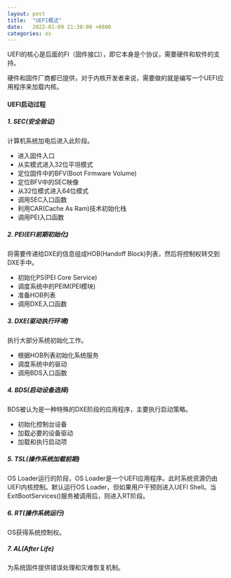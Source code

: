 ```yaml
---
layout: post
title:  "UEFI概述"
date:   2022-01-09 21:38:00 +0800
categories: os
---
```


UEFI的核心是后面的FI（固件接口），即它本身是个协议，需要硬件和软件的支持。

硬件和固件厂商都已提供，对于内核开发者来说，需要做的就是编写一个UEFI应用程序来加载内核。

#### UEFI启动过程

##### 1. SEC(安全验证)

计算机系统加电后进入此阶段。

- 进入固件入口
- 从实模式进入32位平坦模式
- 定位固件中的BFV(Boot Firmware Volume)
- 定位BFV中的SEC映像
- 从32位模式进入64位模式
- 调用SEC入口函数
- 利用CAR(Cache As Ram)技术初始化栈
- 调用PEI入口函数

##### 2. PEI(EFI前期初始化)

将需要传递给DXE的信息组成HOB(Handoff Block)列表，然后将控制权转交到DXE手中。

- 初始化PS(PEI Core Service)
- 调度系统中的PEIM(PEI模块)
- 准备HOB列表
- 调用DXE入口函数

##### 3. DXE(驱动执行环境)

执行大部分系统初始化工作。

- 根据HOB列表初始化系统服务
- 调度系统中的驱动
- 调用BDS入口函数

##### 4. BDS(启动设备选择)

BDS被认为是一种特殊的DXE阶段的应用程序，主要执行启动策略。

- 初始化控制台设备
- 加载必要的设备驱动
- 加载和执行启动项

##### 5. TSL(操作系统加载前期)

OS Loader运行的阶段，OS Loader是一个UEFI应用程序。此时系统资源仍由UEFI内核控制。默认运行OS Loader，但如果用户干预则进入UEFI Shell。当ExitBootServices()服务被调用后，则进入RT阶段。

##### 6. RT(操作系统运行)

OS获得系统控制权。

##### 7. AL(After Life)

为系统固件提供错误处理和灾难恢复机制。
